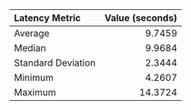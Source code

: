 | Latency Metric     |   Value (seconds) |
|:-------------------|------------------:|
| Average            |            9.7459 |
| Median             |            9.9684 |
| Standard Deviation |            2.3444 |
| Minimum            |            4.2607 |
| Maximum            |           14.3724 |